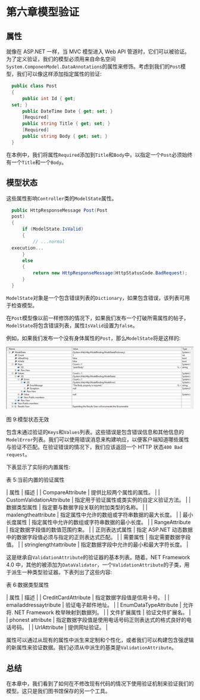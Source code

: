 # 第六章模型验证

## 属性

就像在 ASP.NET 一样，当 MVC 模型进入 Web API 管道时，它们可以被验证。为了定义验证，我们的模型必须用来自命名空间`System.ComponenModel.DataAnnotations`的属性来修饰。考虑到我们的`Post`模型，我们可以像这样添加指定属性的验证:

```cs
  public class Post
  {
      public int Id { get;
  set; }
      public DateTime Date { get; set; }
      [Required]
      public string Title { get; set; }
      [Required]
      public string Body { get; set; }
  }

```

在本例中，我们将属性`Required`添加到`Title`和`Body`中，以指定一个`Post`必须始终有一个`Title`和一个`Body`。

## 模型状态

这些属性影响`Controller`类的`ModelState`属性。

```cs
  public HttpResponseMessage Post(Post
  post)
  {
      if (ModelState.IsValid)
      {
          // ...normal
  execution...
      }
      else
      {
          return new HttpResponseMessage(HttpStatusCode.BadRequest);
      }
  }

```

`ModelState`对象是一个包含错误列表的`Dictionary`，如果包含错误，该列表可用于检查模型。

在`Post`模型像以前一样修饰的情况下，如果我们发布一个打破所需属性的帖子，`ModelState`将包含错误列表，属性`IsValid`设置为`false`。

例如，如果我们发布一个没有身体属性的`Post`，那么`ModelState`将是这样的:

![](img/image011.jpg)

图 9:模型状态无效

包含未通过验证的`Keys`和`Values`列表。这些错误是包含错误信息和其他信息的`ModelError`列表。我们可以使用错误消息来构建响应，以便客户端知道哪些属性与验证不匹配。在验证错误的情况下，我们应该返回一个 HTTP 状态`400 Bad request`。

下表显示了实际的内置属性:

表 5:当前内置的验证属性

| 属性 | 描述 |
| CompareAttribute | 提供比较两个属性的属性。 |
| CustomValidationAttribute | 指定用于验证属性或类实例的自定义验证方法。 |
| 数据类型属性 | 指定要与数据字段关联的附加类型的名称。 |
| maxlengtheattribute | 指定属性中允许的数组或字符串数据的最大长度。 |
| 最小长度属性 | 指定属性中允许的数组或字符串数据的最小长度。 |
| RangeAttribute | 指定数据字段值的数值范围约束。 |
| 正则表达式属性 | 指定 ASP.NET 动态数据中的数据字段值必须与指定的正则表达式匹配。 |
| 需要属性 | 指定需要数据字段值。 |
| stringlengthtattribute | 指定数据字段中允许的最小和最大字符长度。 |

这是继承自`ValidationAttribute`的验证器的基本列表。随着。NET Framework 4.0 中，其他的被添加为`DataValidator`，一个`ValidationAttribute`的子类，用于派生一种类型验证器。下表列出了这些内容:

表 6:数据类型属性

| 属性 | 描述 |
| CreditCardAttribute | 指定数据字段值是信用卡号。 |
| emailaddressaytribute | 验证电子邮件地址。 |
| EnumDataTypeAttribute | 允许将. NET Framework 枚举映射到数据列。 |
| 文件扩展属性 | 验证文件扩展名。 |
| phonest attribute | 指定数据字段值是使用电话号码正则表达式的格式良好的电话号码。 |
| UrlAttribute | 提供网址验证。 |

属性可以通过从现有的属性中派生来定制和个性化，或者我们可以构建包含强逻辑的新属性来验证数据。我们必须从中派生的基类是`ValidationAttribute`。

## 总结

在本章中，我们看到了如何在不修改现有代码的情况下使用验证机制来验证我们的模型。这只是我们图书馆保存的另一个工具。